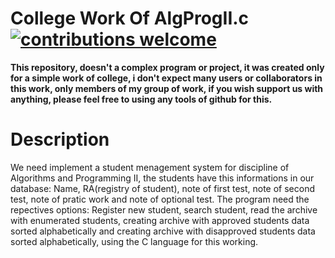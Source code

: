 # College Work Of AlgProgII.c [![contributions welcome](https://img.shields.io/badge/contributions-welcome-brightgreen.svg?style=flat)](https://github.com/dwyl/esta/issues)

<b>This repository, doesn't a complex program or project, it was created only for a simple work of college, i don't expect many users or collaborators in this work, only members of my group of work, if you wish support us with anything, please feel free to using any tools of github for this.</b>

# Description 
We need implement a student menagement system for discipline of Algorithms and Programming II, the students have this informations in our database: Name, RA(registry of student), note of first test, note of second test, note of pratic work and note of optional test.
The program need the repectives options: Register new student, search student, read the archive with enumerated students, creating archive with approved students data sorted alphabetically and creating archive with disapproved students data sorted alphabetically, using the C language for this working.
             

